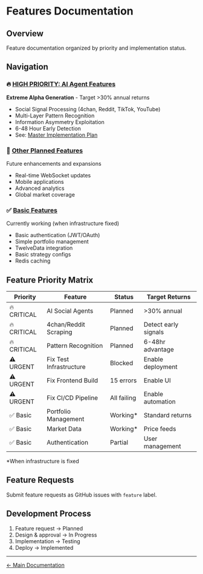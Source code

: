 # Features Documentation

## Overview
Feature documentation organized by priority and implementation status.

## Navigation

### 🔥 [HIGH PRIORITY: AI Agent Features](planned/AI_AGENTS_INDEX.md)
**Extreme Alpha Generation** - Target >30% annual returns
- Social Signal Processing (4chan, Reddit, TikTok, YouTube)
- Multi-Layer Pattern Recognition
- Information Asymmetry Exploitation
- 6-48 Hour Early Detection
- See: [Master Implementation Plan](../MASTER_IMPLEMENTATION_PLAN.md)

### 🚀 [Other Planned Features](planned/README.md)
Future enhancements and expansions
- Real-time WebSocket updates
- Mobile applications
- Advanced analytics
- Global market coverage

### ✅ [Basic Features](implemented/README.md)
Currently working (when infrastructure fixed)
- Basic authentication (JWT/OAuth)
- Simple portfolio management
- TwelveData integration
- Basic strategy configs
- Redis caching

## Feature Priority Matrix

| Priority | Feature | Status | Target Returns |
|----------|---------|--------|----------------|
| 🔥 CRITICAL | AI Social Agents | Planned | >30% annual |
| 🔥 CRITICAL | 4chan/Reddit Scraping | Planned | Detect early signals |
| 🔥 CRITICAL | Pattern Recognition | Planned | 6-48hr advantage |
| ⚠️ URGENT | Fix Test Infrastructure | Blocked | Enable deployment |
| ⚠️ URGENT | Fix Frontend Build | 15 errors | Enable UI |
| ⚠️ URGENT | Fix CI/CD Pipeline | All failing | Enable automation |
| ✅ Basic | Portfolio Management | Working* | Standard returns |
| ✅ Basic | Market Data | Working* | Price feeds |
| ✅ Basic | Authentication | Partial | User management |

*When infrastructure is fixed

## Feature Requests
Submit feature requests as GitHub issues with `feature` label.

## Development Process
1. Feature request → Planned
2. Design & approval → In Progress
3. Implementation → Testing
4. Deploy → Implemented

---
[← Main Documentation](../README.md)